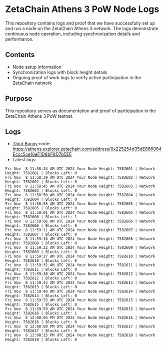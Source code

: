 # ZetaChain Athens 3 PoW Node Logs
This repository contains logs and proof that we have successfully set up and run a node on the ZetaChain Athens 3 network. The logs demonstrate continuous node operation, including synchronization details and performance.

## Contents
- Node setup information
- Synchronization logs with block height details
- Ongoing proof of work logs to verify active participation in the ZetaChain network

## Purpose
This repository serves as documentation and proof of participation in the ZetaChain Athens 3 PoW testnet.

## Logs

- [Third Bunny](https://thirdbunny.xyz/) node: https://athens.explorer.zetachain.com/address/0x225254d35dE666064Eccc5ce16eF1D8bF8D7b5EE
- Latest logs:
```
Fri Nov  8 11:58:34 AM UTC 2024 Your Node Height: 7582601 | Network Height: 7582601 | Blocks Left: 0
Fri Nov  8 11:58:39 AM UTC 2024 Your Node Height: 7582602 | Network Height: 7582602 | Blocks Left: 0
Fri Nov  8 11:58:45 AM UTC 2024 Your Node Height: 7582603 | Network Height: 7582603 | Blocks Left: 0
Fri Nov  8 11:58:50 AM UTC 2024 Your Node Height: 7582604 | Network Height: 7582604 | Blocks Left: 0
Fri Nov  8 11:58:55 AM UTC 2024 Your Node Height: 7582605 | Network Height: 7582605 | Blocks Left: 0
Fri Nov  8 11:59:01 AM UTC 2024 Your Node Height: 7582605 | Network Height: 7582606 | Blocks Left: 1
Fri Nov  8 11:59:06 AM UTC 2024 Your Node Height: 7582606 | Network Height: 7582606 | Blocks Left: 0
Fri Nov  8 11:59:11 AM UTC 2024 Your Node Height: 7582607 | Network Height: 7582607 | Blocks Left: 0
Fri Nov  8 11:59:16 AM UTC 2024 Your Node Height: 7582608 | Network Height: 7582608 | Blocks Left: 0
Fri Nov  8 11:59:22 AM UTC 2024 Your Node Height: 7582609 | Network Height: 7582609 | Blocks Left: 0
Fri Nov  8 11:59:27 AM UTC 2024 Your Node Height: 7582610 | Network Height: 7582610 | Blocks Left: 0
Fri Nov  8 11:59:32 AM UTC 2024 Your Node Height: 7582611 | Network Height: 7582611 | Blocks Left: 0
Fri Nov  8 11:59:38 AM UTC 2024 Your Node Height: 7582612 | Network Height: 7582612 | Blocks Left: 0
Fri Nov  8 11:59:43 AM UTC 2024 Your Node Height: 7582613 | Network Height: 7582613 | Blocks Left: 0
Fri Nov  8 11:59:48 AM UTC 2024 Your Node Height: 7582614 | Network Height: 7582614 | Blocks Left: 0
Fri Nov  8 11:59:53 AM UTC 2024 Your Node Height: 7582615 | Network Height: 7582615 | Blocks Left: 0
Fri Nov  8 11:59:59 AM UTC 2024 Your Node Height: 7582615 | Network Height: 7582616 | Blocks Left: 1
Fri Nov  8 12:00:04 PM UTC 2024 Your Node Height: 7582616 | Network Height: 7582616 | Blocks Left: 0
Fri Nov  8 12:00:09 PM UTC 2024 Your Node Height: 7582617 | Network Height: 7582617 | Blocks Left: 0
Fri Nov  8 12:00:15 PM UTC 2024 Your Node Height: 7582618 | Network Height: 7582618 | Blocks Left: 0
```
